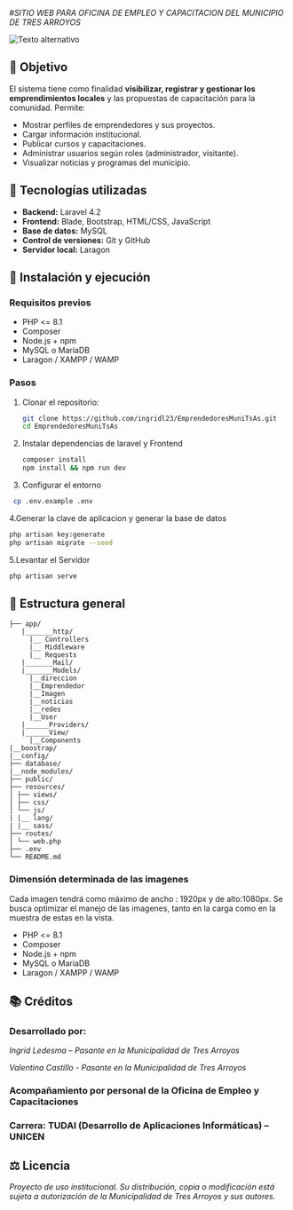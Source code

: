 #_SITIO WEB PARA OFICINA DE EMPLEO Y CAPACITACION DEL MUNICIPIO DE TRES ARROYOS_

![Texto alternativo](\EmprendedoresMuniTsAs\public\assets\img\iconos\logo-muni-azul-claro-removebg-preview.png)

## 📌 Objetivo

El sistema tiene como finalidad **visibilizar, registrar y gestionar los emprendimientos locales** y las propuestas de capacitación para la comunidad. Permite:

-   Mostrar perfiles de emprendedores y sus proyectos.
-   Cargar información institucional.
-   Publicar cursos y capacitaciones.
-   Administrar usuarios según roles (administrador, visitante).
-   Visualizar noticias y programas del municipio.

## 🧰 Tecnologías utilizadas

-   **Backend:** Laravel 4.2
-   **Frontend:** Blade, Bootstrap, HTML/CSS, JavaScript
-   **Base de datos:** MySQL
-   **Control de versiones:** Git y GitHub
-   **Servidor local:** Laragon

## 🚀 Instalación y ejecución

### Requisitos previos

-   PHP <= 8.1
-   Composer
-   Node.js + npm
-   MySQL o MariaDB
-   Laragon / XAMPP / WAMP

### Pasos

1. Clonar el repositorio:

    ```bash
    git clone https://github.com/ingridl23/EmprendedoresMuniTsAs.git
    cd EmprendedoresMuniTsAs
    ```

2. Instalar dependencias de laravel y Frontend

    ```bash
    composer install
    npm install && npm run dev
    ```

3. Configurar el entorno

```bash
 cp .env.example .env
```

4.Generar la clave de aplicacion y generar la base de datos

```bash
php artisan key:generate
php artisan migrate --seed
```

5.Levantar el Servidor

```bash
php artisan serve
```

## 📂 Estructura general

```
├── app/
   |_______http/
     |__ Controllers
     |__ Middleware
     |__ Requests
   |_______Mail/
   |_______Models/
     |__direccion
     |__Emprendedor
     |__Imagen
     |__noticias
     |__redes
     |__User
   |______Providers/
   |______View/
     |__Components
|__boostrap/
|__config/
├── database/
|__node_modules/
├── public/
├── resources/
│ ├── views/
│ ├── css/
│ └── js/
| |__ lang/
| |__ sass/
├── routes/
│ └── web.php
├── .env
└── README.md
```

### Dimensión determinada de las imagenes

Cada imagen tendrá como máximo de ancho : 1920px y de alto:1080px.
Se busca optimizar el manejo de las imagenes, tanto en la carga como en la muestra de estas en la vista.

-   PHP <= 8.1
-   Composer
-   Node.js + npm
-   MySQL o MariaDB
-   Laragon / XAMPP / WAMP

## 📚 Créditos

### Desarrollado por:

_Ingrid Ledesma – Pasante en la Municipalidad de Tres Arroyos_

_Valentina Castillo - Pasante en la Municipalidad de Tres Arroyos_

### Acompañamiento por personal de la Oficina de Empleo y Capacitaciones

### Carrera: TUDAI (Desarrollo de Aplicaciones Informáticas) – UNICEN

## ⚖️ Licencia

_Proyecto de uso institucional. Su distribución, copia o modificación está sujeta a autorización de la Municipalidad de Tres Arroyos y sus autores._
